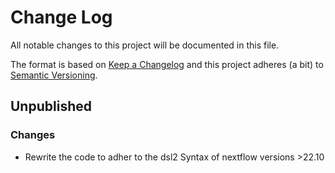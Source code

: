 # Change Log

All notable changes to this project will be documented in this file.

The format is based on [Keep a Changelog](http://keepachangelog.com/)
and this project adheres (a bit) to [Semantic Versioning](http://semver.org/).

## Unpublished

### Changes

- Rewrite the code to adher to the dsl2 Syntax of nextflow versions >22.10
